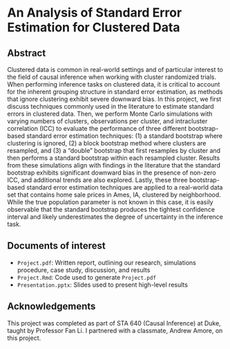 # An Analysis of Standard Error Estimation for Clustered Data

## Abstract

Clustered data is common in real-world settings and of particular interest to the field of causal inference when working with cluster randomized trials. When performing inference tasks on clustered data, it is critical to account for the inherent grouping structure in standard error estimation, as methods that ignore clustering exhibit severe downward bias. In this project, we first discuss techniques commonly used in the literature to estimate standard errors in clustered data. Then, we perform Monte Carlo simulations with varying numbers of clusters, observations per cluster, and intracluster correlation (ICC) to evaluate the performance of three different bootstrap-based standard error estimation techniques: (1) a standard bootstrap where clustering is ignored, (2) a block bootstrap method where clusters are resampled, and (3) a “double” bootstrap that first resamples by cluster and then performs a standard bootstrap within each resampled cluster. Results from these simulations align with findings in the literature that the standard bootstrap exhibits significant downward bias in the presence of non-zero ICC, and additional trends are also explored. Lastly, these three bootstrap-based standard error estimation techniques are applied to a real-world data set that contains home sale prices in Ames, IA, clustered by neighborhood. While the true population parameter is not known in this case, it is easily observable that the standard bootstrap produces the tightest confidence interval and likely underestimates the degree of uncertainty in the inference task.

## Documents of interest

- `Project.pdf`: Written report, outlining our research, simulations procedure, case study, discussion, and results
- `Project.Rmd`: Code used to generate `Project.pdf`
- `Presentation.pptx`: Slides used to present high-level results

## Acknowledgements

This project was completed as part of STA 640 (Causal Inference) at Duke, taught by Professor Fan Li. I partnered with a classmate, Andrew Amore, on this project.

